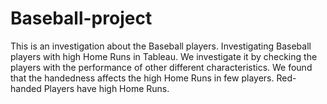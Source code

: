 # Baseball-project

This is an investigation about the Baseball players. Investigating Baseball players with high Home Runs in Tableau. We investigate it by checking the players with the performance of other different characteristics. We found that the handedness affects the high Home Runs in few players. Red-handed Players have high Home Runs.
